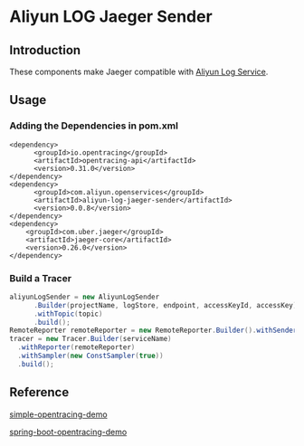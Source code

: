 # Aliyun LOG Jaeger Sender
## Introduction
These components make Jaeger compatible with [Aliyun Log Service](https://help.aliyun.com/product/28958.html).

## Usage
###  Adding the Dependencies in pom.xml
```
<dependency>
      <groupId>io.opentracing</groupId>
      <artifactId>opentracing-api</artifactId>
      <version>0.31.0</version>
</dependency>
<dependency>
      <groupId>com.aliyun.openservices</groupId>
      <artifactId>aliyun-log-jaeger-sender</artifactId>
      <version>0.0.8</version>
</dependency>
<dependency>
    <groupId>com.uber.jaeger</groupId>
    <artifactId>jaeger-core</artifactId>
    <version>0.26.0</version>
</dependency>
```

### Build a Tracer
```java
aliyunLogSender = new AliyunLogSender
      .Builder(projectName, logStore, endpoint, accessKeyId, accessKey)
      .withTopic(topic)
      .build();
RemoteReporter remoteReporter = new RemoteReporter.Builder().withSender(aliyunLogSender).build();
tracer = new Tracer.Builder(serviceName)
  .withReporter(remoteReporter)
  .withSampler(new ConstSampler(true))
  .build();
```

## Reference
[simple-opentracing-demo](https://github.com/brucewu-fly/simple-opentracing-demo)

[spring-boot-opentracing-demo](https://github.com/brucewu-fly/spring-boot-opentracing-demo)
